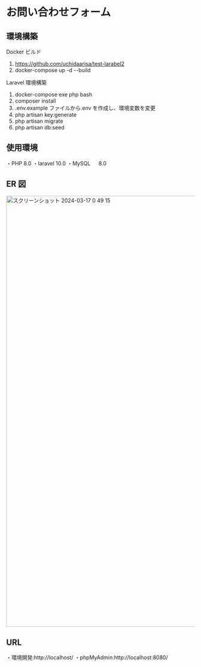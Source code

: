 # お問い合わせフォーム

## 環境構築

Docker ビルド

1.  https://github.com/uchidaarisa/test-larabel2
2.  docker-compose up -d --build

Laravel 環境構築

1.  docker-compose exe php bash
2.  composer install
3.  .env.example ファイルから.env を作成し、環境変数を変更
4.  php artisan key:generate
5.  php artisan migrate
6.  php artisan db:seed

## 使用環境

・PHP 8.0
・laravel 10.0
・MySQL 　 8.0

## ER 図

<img width="1151" alt="スクリーンショット 2024-03-17 0 49 15" src="https://github.com/uchidaarisa/test-larabel2/assets/157282769/3b40b599-0c95-4d08-86b3-fc2bf44bd593">

## URL

・環境開発:http://localhost/
・phpMyAdmin:http://localhost:8080/

